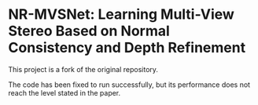 # NR-MVSNet: Learning Multi-View Stereo Based on Normal Consistency and Depth Refinement
This project is a fork of the original repository. 

The code has been fixed to run successfully, but its performance does not reach the level stated in the paper.